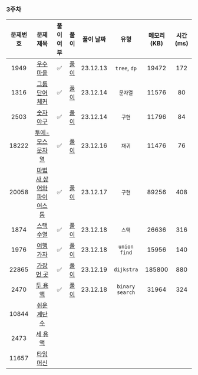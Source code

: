 ### 3주차

| 문제번호 |                         문제 제목                     | 풀이 여부 |                 풀이                 |  풀이 날짜   |       유형     | 메모리(KB) | 시간(ms) |
|:----:|:-----------------------------------------------------:|:-----:|:----------------------------------:|:--------:|:------------:|:-------:|:------:|
|1949| [우수 마을](https://www.acmicpc.net/problem/1949) |   ✅   |     [풀이](./BOJ_1949_우수마을.java)     | 23.12.13 |  `tree`, `dp` |  19472  |  172   |
|1316| [그룹 단어 체커](https://www.acmicpc.net/problem/1316) |   ✅   |    [풀이](./BOJ_1316_그룹단어체커.java)    | 23.12.14 |      `문자열`   |  11576  |   80   |
|2503| [숫자 야구](https://www.acmicpc.net/problem/2503) |   ✅   |     [풀이](./BOJ_2503_숫자야구.java)     | 23.12.14 |      `구현`    |  11796  |   84   |
|18222| [투에-모스 문자열](https://www.acmicpc.net/problem/18222) |   ✅   |   [풀이](./BOJ_18222_투에모스문자열.java)   | 23.12.16 |      `재귀`    |  11476  |   76   |
|20058| [마법사 상어와 파이어스톰](https://www.acmicpc.net/problem/20058) |   ✅   | [풀이](./BOJ_20058_마법사상어와파이어스톰.java) | 23.12.17 |      `구현`    |  89256  |  408   |
|1874| [스택 수열](https://www.acmicpc.net/problem/1874) |   ✅   |     [풀이](./BOJ_1847_스택수열.java)     | 23.12.18 |      `스택`    |  26636  |  316   |
|1976| [여행 가자](https://www.acmicpc.net/problem/1976) |   ✅   |     [풀이](./BOJ_1976_여행가자.java)     | 23.12.18 |  `union find` |  15956  |  140   |
|22865| [가장 먼 곳](https://www.acmicpc.net/problem/22865) |  ✅    |    [풀이](./BOJ_22865_가장먼곳.java) | 23.12.19 | `dijkstra` | 185800  |  880   |
|2470| [두 용액](https://www.acmicpc.net/problem/2470) |   ✅   |     [풀이](./BOJ_2470_두용액.java)      | 23.12.18 | `binary search` |  31964  |  324   |
|10844| [쉬운 계단 수](https://www.acmicpc.net/problem/10844) |       |                                    |          |              |         |        |
|2473| [세 용액](https://www.acmicpc.net/problem/2473) |       |                                    |          |              |         |        |
|11657| [타임머신](https://www.acmicpc.net/problem/11657) |       |                                    |          |              |         |        |